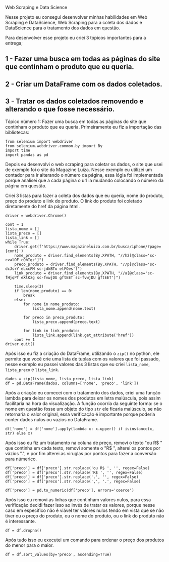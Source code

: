 Web Scraping e Data Science

Nesse projeto eu consegui desenvolver minhas habilidades em Web Scraping e DataScience, Web Scraping para a coleta dos dados e DataScience para o tratamento dos dados em questão.

Para desenvolver esse projeto eu criei 3 tópicos importantes para a entrega;

## 1 - Fazer uma busca em todas as páginas do site que continham o produto que eu queria.
## 2 - Criar um DataFrame com os dados coletados.
## 3 - Tratar os dados coletados removendo e alterando o que fosse necessário. 

Tópico número 1: Fazer uma busca em todas as páginas do site que continham o produto que eu queria.
Primeiramente eu fiz a importação das bibliotecas:
```
from selenium import webdriver
from selenium.webdriver.common.by import By
import time
import pandas as pd
```

Depois eu desenvolvi o web scraping para coletar os dados, o site que usei de exemplo foi o site da Magazine Luiza.
Nesse exemplo eu utilizei um contador para ir alterando o número da página, essa lógia foi implementada porque analisei que a cada página o url ia mudando colocando o número da página em questão.

Criei 3 listas para fazer a coleta dos dados que eu queria, nome do produto, preço do produto e link do produto. O link do produto foi coletado diretamente do href da página html.
```
driver = webdriver.Chrome()

cont = 1
lista_nome = []
lista_preco = []
lista_link = []
while True:
    driver.get(f'https://www.magazineluiza.com.br/busca/iphone/?page={cont}')
    nome_produto = driver.find_elements(By.XPATH, "//h2[@class='sc-cvalOF cQhIqz']")
    preco_produto = driver.find_elements(By.XPATH, "//p[@class='sc-dcJsrY eLxcFM sc-jdkBTo etFOes']")
    link_produto = driver.find_elements(By.XPATH, "//a[@class='sc-fHjqPf eXlKzg sc-fvwjDU gftEET sc-fvwjDU gftEET']")

    time.sleep(3)
    if len(nome_produto) == 0:
        break
    else:
        for nome in nome_produto:
            lista_nome.append(nome.text)
            
        for preco in preco_produto:
            lista_preco.append(preco.text)
            
        for link in link_produto:
            lista_link.append(link.get_attribute('href'))
    cont += 1
driver.quit()

```

Após isso eu fiz a criação do DataFrame, utilizando o ```zip()``` no python, ele permite que você crie uma lista de tuplas com os valores que foi passado, nesse exemplo eu passei valores das 3 listas que eu criei ```lista_nome```, ```lista_preco``` e ```lista_link```.
```
dados = zip(lista_nome, lista_preco, lista_link)
df = pd.DataFrame(dados, columns=['nome', 'preco', 'link'])
```

Após a criação eu comecei com o tratamento dos dados, criei uma função lambda para deixar os nomes dos produtos em letra maiúscula, pois assim facilitaria na hora da visualização.
A função ocorria da seguinte forma: se o nome em questão fosse um objeto do tipo ```str``` ele ficaria maiúsculo, se não retornaria o valor original, essa verificação é importante porque poderia conter dados nulos ou vazios no DataFrame.
```
df['nome'] = df['nome'].apply(lambda x: x.upper() if isinstance(x, str) else x)
```

Após isso eu fiz um tratamento na coluna de preço, removi o texto "ou R$ " que continha em cada texto, removi somente o "R$ ", alterei os pontos por vázios ".", e por fim alterei as viruglas por pontos para fazer a conversão para númerico.
```
df['preco'] = df['preco'].str.replace('ou R$ ', '', regex=False)
df['preco'] = df['preco'].str.replace('R$ ', '', regex=False)
df['preco'] = df['preco'].str.replace('.', '', regex=False)
df['preco'] = df['preco'].str.replace(',', '.', regex=False)
```

```
df['preco'] = pd.to_numeric(df['preco'], errors='coerce')
```

Após isso eu removi as linhas que continham valores nulos, para essa verificação decidi fazer isso ao invés de tratar os valores, porque nesse caso em específico não é viável ter valores nulos tendo em vista que se não tiver ou o preço do produto, ou o nome do produto, ou o link do produto não é interessante.
```
df = df.dropna()
```

Após tudo isso eu executei um comando para ordenar o preço dos produtos do menor para o maior.
```
df = df.sort_values(by='preco', ascending=True)
```
